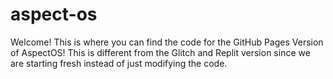 # aspect-os



Welcome! This is where you can find the code for the GitHub Pages Version of AspectOS! This is different from the Glitch and Replit version since we are starting fresh instead of just modifying the code.
